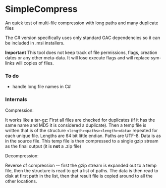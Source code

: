 # SimpleCompress
An quick test of multi-file compression with long paths and many duplicate files

The C# version specifically uses only standard GAC dependencies so it can be included in .msi installers.

**Important** This tool does not keep track of file permissions, flags, creation dates or any other meta-data. It will lose execute flags and will replace sym-links will copies of files.

### To do

 * handle long file names in C#

### Internals

Compression:

It works like a tar-gz: First all files are checked for duplicates
(if it has the same name and MD5 it is considered a duplicate).
Then a temp file is written that is of the structure `<length><paths><length><data>`
repeated for each unique file. Lengths are 64 bit little endian. Paths are UTF-8. Data is as in the source file.
This temp file is then compressed to a single gzip stream as the final output (it is **not** a .zip file)

Decompression:

Reverse of compression -- first the gzip stream is expanded out to a temp file, then the structure is read to get a 
list of paths. The data is then read to disk at first path in the list, then that result file is copied around to all the other 
locations.

